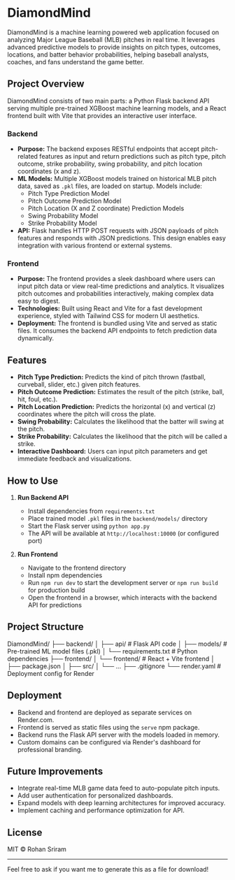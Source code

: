 # DiamondMind

DiamondMind is a machine learning powered web application focused on analyzing Major League Baseball (MLB) pitches in real time. It leverages advanced predictive models to provide insights on pitch types, outcomes, locations, and batter behavior probabilities, helping baseball analysts, coaches, and fans understand the game better.

## Project Overview

DiamondMind consists of two main parts: a Python Flask backend API serving multiple pre-trained XGBoost machine learning models, and a React frontend built with Vite that provides an interactive user interface.

### Backend

- **Purpose:** The backend exposes RESTful endpoints that accept pitch-related features as input and return predictions such as pitch type, pitch outcome, strike probability, swing probability, and pitch location coordinates (x and z).
- **ML Models:** Multiple XGBoost models trained on historical MLB pitch data, saved as `.pkl` files, are loaded on startup. Models include:
  - Pitch Type Prediction Model
  - Pitch Outcome Prediction Model
  - Pitch Location (X and Z coordinate) Prediction Models
  - Swing Probability Model
  - Strike Probability Model
- **API:** Flask handles HTTP POST requests with JSON payloads of pitch features and responds with JSON predictions. This design enables easy integration with various frontend or external systems.

### Frontend

- **Purpose:** The frontend provides a sleek dashboard where users can input pitch data or view real-time predictions and analytics. It visualizes pitch outcomes and probabilities interactively, making complex data easy to digest.
- **Technologies:** Built using React and Vite for a fast development experience, styled with Tailwind CSS for modern UI aesthetics.
- **Deployment:** The frontend is bundled using Vite and served as static files. It consumes the backend API endpoints to fetch prediction data dynamically.

## Features

- **Pitch Type Prediction:** Predicts the kind of pitch thrown (fastball, curveball, slider, etc.) given pitch features.
- **Pitch Outcome Prediction:** Estimates the result of the pitch (strike, ball, hit, foul, etc.).
- **Pitch Location Prediction:** Predicts the horizontal (x) and vertical (z) coordinates where the pitch will cross the plate.
- **Swing Probability:** Calculates the likelihood that the batter will swing at the pitch.
- **Strike Probability:** Calculates the likelihood that the pitch will be called a strike.
- **Interactive Dashboard:** Users can input pitch parameters and get immediate feedback and visualizations.

## How to Use

1. **Run Backend API**

   - Install dependencies from `requirements.txt`
   - Place trained model `.pkl` files in the `backend/models/` directory
   - Start the Flask server using `python app.py`
   - The API will be available at `http://localhost:10000` (or configured port)

2. **Run Frontend**

   - Navigate to the frontend directory
   - Install npm dependencies
   - Run `npm run dev` to start the development server or `npm run build` for production build
   - Open the frontend in a browser, which interacts with the backend API for predictions

## Project Structure

DiamondMind/
├── backend/
│ ├── api/ # Flask API code
│ ├── models/ # Pre-trained ML model files (.pkl)
│ └── requirements.txt # Python dependencies
├── frontend/
│ └── frontend/ # React + Vite frontend
│ ├── package.json
│ ├── src/
│ └── ...
├── .gitignore
└── render.yaml # Deployment config for Render


## Deployment

- Backend and frontend are deployed as separate services on Render.com.
- Frontend is served as static files using the `serve` npm package.
- Backend runs the Flask API server with the models loaded in memory.
- Custom domains can be configured via Render's dashboard for professional branding.

## Future Improvements

- Integrate real-time MLB game data feed to auto-populate pitch inputs.
- Add user authentication for personalized dashboards.
- Expand models with deep learning architectures for improved accuracy.
- Implement caching and performance optimization for API.

## License

MIT © Rohan Sriram

---

Feel free to ask if you want me to generate this as a file for download!
